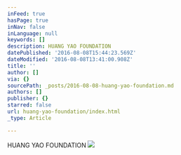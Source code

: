 ```yaml
---
inFeed: true
hasPage: true
inNav: false
inLanguage: null
keywords: []
description: HUANG YAO FOUNDATION
datePublished: '2016-08-08T15:44:23.569Z'
dateModified: '2016-08-08T13:41:00.908Z'
title: ''
author: []
via: {}
sourcePath: _posts/2016-08-08-huang-yao-foundation.md
authors: []
publisher: {}
starred: false
url: huang-yao-foundation/index.html
_type: Article

---
```

HUANG YAO FOUNDATION
![](https://the-grid-user-content.s3-us-west-2.amazonaws.com/b81b3441-51e1-4117-b92e-56c7a4e63866.png)